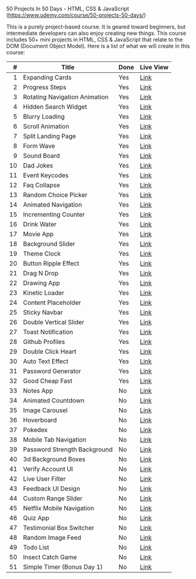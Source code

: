 50 Projects In 50 Days - HTML, CSS & JavaScript (https://www.udemy.com/course/50-projects-50-days/)

This is a purely project-based course. It is geared toward beginners, but intermediate developers can also enjoy creating new things. This course includes 50+ mini projects in HTML, CSS & JavaScript that relate to the DOM (Document Object Model). Here is a list of what we will create in this course:

|   # | Title                         | Done | Live View |
| --: | ----------------------------- | ---- | --------- |
|   1 | Expanding Cards               | Yes  | [Link]()  |
|   2 | Progress Steps                | Yes  | [Link]()  |
|   3 | Rotating Navigation Animation | Yes  | [Link]()  |
|   4 | Hidden Search Widget          | Yes  | [Link]()  |
|   5 | Blurry Loading                | Yes  | [Link]()  |
|   6 | Scroll Animation              | Yes  | [Link]()  |
|   7 | Split Landing Page            | Yes  | [Link]()  |
|   8 | Form Wave                     | Yes  | [Link]()  |
|   9 | Sound Board                   | Yes  | [Link]()  |
|  10 | Dad Jokes                     | Yes  | [Link]()  |
|  11 | Event Keycodes                | Yes  | [Link]()  |
|  12 | Faq Collapse                  | Yes  | [Link]()  |
|  13 | Random Choice Picker          | Yes  | [Link]()  |
|  14 | Animated Navigation           | Yes  | [Link]()  |
|  15 | Incrementing Counter          | Yes  | [Link]()  |
|  16 | Drink Water                   | Yes  | [Link]()  |
|  17 | Movie App                     | Yes  | [Link]()  |
|  18 | Background Slider             | Yes  | [Link]()  |
|  19 | Theme Clock                   | Yes  | [Link]()  |
|  20 | Button Ripple Effect          | Yes  | [Link]()  |
|  21 | Drag N Drop                   | Yes  | [Link]()  |
|  22 | Drawing App                   | Yes  | [Link]()  |
|  23 | Kinetic Loader                | Yes  | [Link]()  |
|  24 | Content Placeholder           | Yes  | [Link]()  |
|  25 | Sticky Navbar                 | Yes  | [Link]()  |
|  26 | Double Vertical Slider        | Yes  | [Link]()  |
|  27 | Toast Notification            | Yes  | [Link]()  |
|  28 | Github Profiles               | Yes  | [Link]()  |
|  29 | Double Click Heart            | Yes  | [Link]()  |
|  30 | Auto Text Effect              | Yes  | [Link]()  |
|  31 | Password Generator            | Yes  | [Link]()  |
|  32 | Good Cheap Fast               | Yes  | [Link]()  |
|  33 | Notes App                     | No   | [Link]()  |
|  34 | Animated Countdown            | No   | [Link]()  |
|  35 | Image Carousel                | No   | [Link]()  |
|  36 | Hoverboard                    | No   | [Link]()  |
|  37 | Pokedex                       | No   | [Link]()  |
|  38 | Mobile Tab Navigation         | No   | [Link]()  |
|  39 | Password Strength Background  | No   | [Link]()  |
|  40 | 3d Background Boxes           | No   | [Link]()  |
|  41 | Verify Account UI             | No   | [Link]()  |
|  42 | Live User Filter              | No   | [Link]()  |
|  43 | Feedback UI Design            | No   | [Link]()  |
|  44 | Custom Range Slider           | No   | [Link]()  |
|  45 | Netflix Mobile Navigation     | No   | [Link]()  |
|  46 | Quiz App                      | No   | [Link]()  |
|  47 | Testimonial Box Switcher      | No   | [Link]()  |
|  48 | Random Image Feed             | No   | [Link]()  |
|  49 | Todo List                     | No   | [Link]()  |
|  50 | Insect Catch Game             | No   | [Link]()  |
|  51 | Simple Timer (Bonus Day 1)    | No   | [Link]()  |
